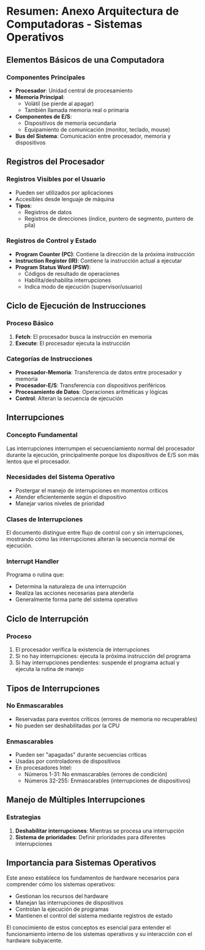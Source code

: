 # Resumen: Anexo Arquitectura de Computadoras - Sistemas Operativos

## Elementos Básicos de una Computadora

### Componentes Principales
- **Procesador**: Unidad central de procesamiento
- **Memoria Principal**: 
  - Volátil (se pierde al apagar)
  - También llamada memoria real o primaria
- **Componentes de E/S**:
  - Dispositivos de memoria secundaria
  - Equipamiento de comunicación (monitor, teclado, mouse)
- **Bus del Sistema**: Comunicación entre procesador, memoria y dispositivos

## Registros del Procesador

### Registros Visibles por el Usuario
- Pueden ser utilizados por aplicaciones
- Accesibles desde lenguaje de máquina
- **Tipos**:
  - Registros de datos
  - Registros de direcciones (índice, puntero de segmento, puntero de pila)

### Registros de Control y Estado
- **Program Counter (PC)**: Contiene la dirección de la próxima instrucción
- **Instruction Register (IR)**: Contiene la instrucción actual a ejecutar
- **Program Status Word (PSW)**: 
  - Códigos de resultado de operaciones
  - Habilita/deshabilita interrupciones
  - Indica modo de ejecución (supervisor/usuario)

## Ciclo de Ejecución de Instrucciones

### Proceso Básico
1. **Fetch**: El procesador busca la instrucción en memoria
2. **Execute**: El procesador ejecuta la instrucción

### Categorías de Instrucciones
- **Procesador-Memoria**: Transferencia de datos entre procesador y memoria
- **Procesador-E/S**: Transferencia con dispositivos periféricos
- **Procesamiento de Datos**: Operaciones aritméticas y lógicas
- **Control**: Alteran la secuencia de ejecución

## Interrupciones

### Concepto Fundamental
Las interrupciones interrumpen el secuenciamiento normal del procesador durante la ejecución, principalmente porque los dispositivos de E/S son más lentos que el procesador.

### Necesidades del Sistema Operativo
- Postergar el manejo de interrupciones en momentos críticos
- Atender eficientemente según el dispositivo
- Manejar varios niveles de prioridad

### Clases de Interrupciones
El documento distingue entre flujo de control con y sin interrupciones, mostrando cómo las interrupciones alteran la secuencia normal de ejecución.

### Interrupt Handler
Programa o rutina que:
- Determina la naturaleza de una interrupción
- Realiza las acciones necesarias para atenderla
- Generalmente forma parte del sistema operativo

## Ciclo de Interrupción

### Proceso
1. El procesador verifica la existencia de interrupciones
2. Si no hay interrupciones: ejecuta la próxima instrucción del programa
3. Si hay interrupciones pendientes: suspende el programa actual y ejecuta la rutina de manejo

## Tipos de Interrupciones

### No Enmascarables
- Reservadas para eventos críticos (errores de memoria no recuperables)
- No pueden ser deshabilitadas por la CPU

### Enmascarables
- Pueden ser "apagadas" durante secuencias críticas
- Usadas por controladores de dispositivos
- En procesadores Intel:
  - Números 1-31: No enmascarables (errores de condición)
  - Números 32-255: Enmascarables (interrupciones de dispositivos)

## Manejo de Múltiples Interrupciones

### Estrategias
1. **Deshabilitar interrupciones**: Mientras se procesa una interrupción
2. **Sistema de prioridades**: Definir prioridades para diferentes interrupciones

## Importancia para Sistemas Operativos

Este anexo establece los fundamentos de hardware necesarios para comprender cómo los sistemas operativos:
- Gestionan los recursos del hardware
- Manejan las interrupciones de dispositivos
- Controlan la ejecución de programas
- Mantienen el control del sistema mediante registros de estado

El conocimiento de estos conceptos es esencial para entender el funcionamiento interno de los sistemas operativos y su interacción con el hardware subyacente.